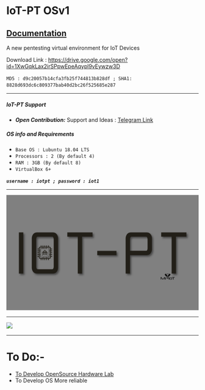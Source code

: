 # IoT-PT OSv1

## [Documentation](https://mr-iot.gitbook.io/iot-penetration-testing-guide/)
A new pentesting virtual environment for IoT Devices 


Download Link : https://drive.google.com/open?id=1XwGqkLax2irSPpwEpeAqypl9vEywzw3D

`MD5 : d9c20057b14cfa3fb25f744813b828df ;
SHA1: 8828d693dc6c809377bab40d2bc26f525685e287`

--------------------------------------------------------------------------------------------------------------------------

##### IoT-PT Support
* ***Open Contribution:*** Support and Ideas : [Telegram Link](https://t.me/iotpt)

##### OS info and Requirements

- `Base OS : Lubuntu 18.04 LTS`
- `Processors : 2 (By default 4)`
- `RAM : 3GB (By default 8)`
- `VirtualBox 6+`

___`username : iotpt ;
password : iot1`___


*******************************************************************************************************************************

![](https://github.com/IoT-PTv/IoT-PT/blob/master/IoT-PT(w).jpg)


******************************************************************************************************************************

![](https://github.com/IoT-PTv/IoT-PT/blob/master/IoT-PT1.png)


******************************************************************************************************************************
# To Do:-

- [To Develop OpenSource Hardware Lab](https://github.com/IoT-PTv/OpenSource-Hardware-Lab)
- To Develop OS More reliable




